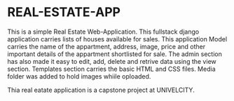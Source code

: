 # REAL-ESTATE-APP

This is a simple Real Estate Web-Application.
This fullstack django application carries lists of houses available for sales.
This application Model carries the name of the appartment, address, image, price and other important details of the appartment shortlisted for sale.
The admin section has also made it easy to edit, add, delete and retrive data using the view section.
Templates section carries the basic HTML and CSS files.
Media folder was added to hold images whiile oploaded.

Thia real eatate application is a capstone project at UNIVELCITY.
